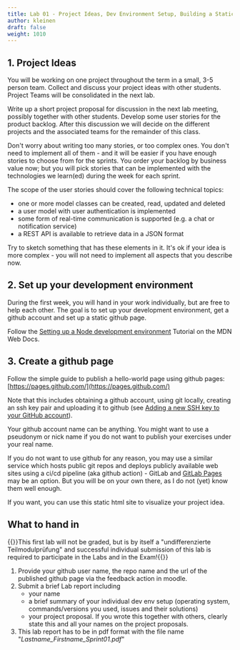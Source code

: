 ```yaml
---
title: Lab 01 - Project Ideas, Dev Environment Setup, Building a Static Web Site
author: kleinen
draft: false
weight: 1010
---
```


## 1. Project Ideas

You will be working on one project throughout the term in a small, 3-5 person team.
Collect and discuss your project ideas with other students. Project Teams will be 
consolidated in the next lab.

Write up a short project proposal for discussion in the next lab meeting, possibly together with other students. Develop some user stories for the product backlog. After this discussion we will decide on the different projects and the associated teams for the remainder of this class.

Don't worry about writing too many stories, or too complex ones. You don't need to implement all of them -
and it will be easier if you have enough stories to choose from for the sprints. You order your backlog by business value now; but you will pick stories that can be implemented with the technologies we learn(ed) during the week for each sprint.

The scope of the user stories should cover the following technical topics:

* one or more model classes can be created, read, updated and deleted
* a user model with user authentication is implemented
* some form of real-time communication is supported (e.g. a chat or notification service)
* a REST API is available to retrieve data in a JSON format

Try to sketch something that has these elements in it. It's ok if your idea is more complex - you will not need to implement all aspects that you describe now.

## 2. Set up your development environment

During the first week, you will hand in your work individually, but are free to help each other.
The goal is to set up your development environment, get a github account and set up a static github page.

Follow the [Setting up a Node development environment](https://developer.mozilla.org/en-US/docs/Learn_web_development/Extensions/Server-side/Express_Nodejs/development_environment) Tutorial on the MDN Web Docs.

## 3. Create a github page

Follow the simple guide to publish a hello-world page using github pages:
[https://pages.github.com/](https://pages.github.com/)

Note that this includes obtaining a github account, using git locally, creating an ssh key pair and uploading it to github (see [Adding a new SSH key to your GitHub account](https://docs.github.com/en/authentication/connecting-to-github-with-ssh/adding-a-new-ssh-key-to-your-github-account)).

Your github account name can be anything. You might want to use a pseudonym or nick name if you do not want to publish your exercises under your real name.

If you do not want to use github for any reason, you may use a similar service which 
hosts public git repos and deploys publicly available web sites using a ci/cd pipeline (aka github action) - GitLab and [GitLab Pages](https://docs.gitlab.com/user/project/pages/) may be an option.
But you will be on your own there, as I do not (yet) know them well enough.

If you want, you can use this static html site to visualize your project idea.

## What to hand in
{{<alert>}}This first lab will not be graded, but is by itself a "undifferenzierte Teilmodulprüfung" 
and successful individual submission of this lab is required to participate in the Labs and in the Exam!{{</alert>}}

1. Provide your github user name, the repo name and the url of the published github page via the feedback action in moodle.
2. Submit a brief Lab report including
    - your name 
    - a brief summary of your individual dev env setup (operating system, commands/versions you used,  issues and their solutions)
    - your project proposal. If you wrote this together with others, clearly state this and all your names on the project proposals.
3. This lab report has to be in pdf format with the file name "_Lastname\_Firstname\_Sprint01.pdf_"
